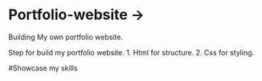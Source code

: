 # Portfolio-website ->

 Building My own portfolio website.

 Step for build my portfolio website.
    1. Html for structure.
    2. Css for styling.

#Showcase my skills
